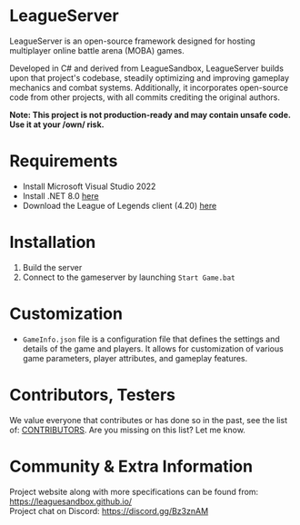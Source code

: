 #  LeagueServer
LeagueServer is an open-source framework designed for hosting multiplayer online battle arena (MOBA) games.

Developed in C# and derived from LeagueSandbox, LeagueServer builds upon that project's codebase, steadily optimizing and improving gameplay mechanics and combat systems. Additionally, it incorporates open-source code from other projects, with all commits crediting the original authors.

**Note: This project is not production-ready and may contain unsafe code. Use it at your /own/ risk.**

# Requirements
* Install Microsoft Visual Studio 2022 
* Install .NET 8.0 [here](https://dotnet.microsoft.com/download/dotnet-core)
* Download the League of Legends client (4.20) [here](https://www.mediafire.com/file/rm32t1nbbca6zph/League-of-Legends-4.20.rar/file)

# Installation
 1. Build the server
 2. Connect to the gameserver by launching `Start Game.bat` 

# Customization
 - `GameInfo.json` file is a configuration file that defines the settings and details of the game and players. It allows for customization of various game parameters, player attributes, and gameplay features.

# Contributors, Testers
We value everyone that contributes or has done so in the past, see the list of: [CONTRIBUTORS](CONTRIBUTORS.md). Are you missing on this list? Let me know.

# Community & Extra Information
Project website along with more specifications can be found from: https://leaguesandbox.github.io/  
Project chat on Discord: https://discord.gg/Bz3znAM
